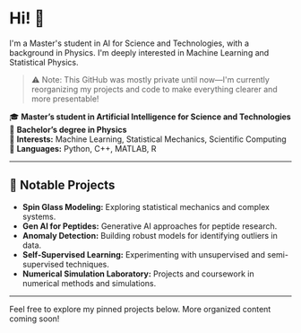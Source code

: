 # Hi! 👋

I'm a Master's student in AI for Science and Technologies, with a background in Physics. I'm deeply interested in Machine Learning and Statistical Physics.

> ⚠️ Note: This GitHub was mostly private until now—I'm currently reorganizing my projects and code to make everything clearer and more presentable!

🎓 **Master’s student in Artificial Intelligence for Science and Technologies**  
🔬 **Bachelor’s degree in Physics**  
🧠 **Interests:** Machine Learning, Statistical Mechanics, Scientific Computing  
🐍 **Languages:** Python, C++, MATLAB, R

---

## 🚀 Notable Projects

- **Spin Glass Modeling:** Exploring statistical mechanics and complex systems.
- **Gen AI for Peptides:** Generative AI approaches for peptide research.
- **Anomaly Detection:** Building robust models for identifying outliers in data.
- **Self-Supervised Learning:** Experimenting with unsupervised and semi-supervised techniques.
- **Numerical Simulation Laboratory:** Projects and coursework in numerical methods and simulations.

---

Feel free to explore my pinned projects below. More organized content coming soon!
